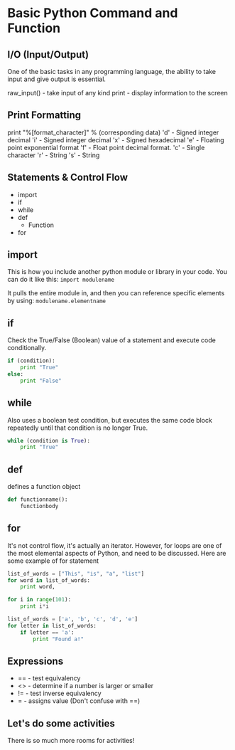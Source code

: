 # Basic Python Command and Function

## I/O (Input/Output)
One of the basic tasks in any programming language, the ability to take input and give output is essential.

raw_input() - take input of any kind
print - display information to the screen

## Print Formatting
print "%[format_character]" % (corresponding data)
'd' - Signed integer decimal
'i' - Signed integer decimal
'x' - Signed hexadecimal
'e' - Floating point exponential format
'f' - Float point decimal format.
'c' - Single character
'r' - String
's' - String

## Statements & Control Flow

- import
- if
- while
- def
	- Function
- for

## import
This is how you include another python module or library in your code. 
You can do it like this:
`import modulename`

It pulls the entire module in, and then you can reference specific elements by using:
`modulename.elementname` 

## if
Check the True/False (Boolean) value of a statement and execute code conditionally.
```python
if (condition):
	print "True"
else:
	print "False"
```

## while
Also uses a boolean test condition, but executes the same code block repeatedly until that condition is no longer True.
```python
while (condition is True):
	print "True"
```

## def
defines a function object
```python
def functionname():
	functionbody
```

## for
It's not control flow, it's actually an iterator. However, for loops are one of the most elemental aspects of Python, and need to be discussed.
Here are some example of for statement
```python
list_of_words = ["This", "is", "a", "list"]
for word in list_of_words:
	print word,
```
```python
for i in range(101):
	print i*i
```
```python
list_of_words = ['a', 'b', 'c', 'd', 'e']
for letter in list_of_words:
	if letter == 'a':
		print "Found a!"
```

## Expressions
- == - test equivalency
- <> - determine if a number is larger or smaller
- != - test inverse equivalency
- = - assigns value (Don't confuse with ==)

## Let's do some activities
There is so much more rooms for activities!
<!--stackedit_data:
eyJoaXN0b3J5IjpbNjYwODYwNjk4LDgxOTYwODMwNCwyNzg4OD
I0NDQsODc3MjI1MDY3LC0xMTc1MzgyNzM3LDEyMjc0NDE1NjQs
LTk5MDQyMjQ1NCwzMDQ3ODg1MzJdfQ==
-->